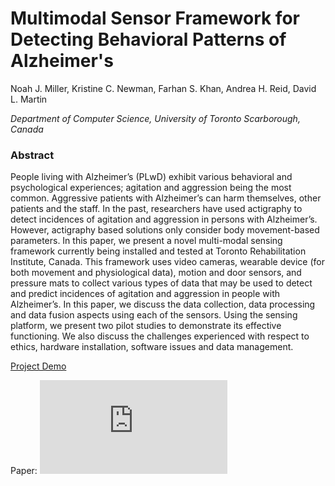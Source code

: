 # Multimodal Sensor Framework for Detecting Behavioral Patterns of Alzheimer's
Noah J. Miller, Kristine C. Newman, Farhan S. Khan, Andrea H. Reid, David L. Martin
 
_Department of Computer Science, University of Toronto Scarborough, Canada_

### Abstract
 
People living with Alzheimer’s (PLwD) exhibit various behavioral and psychological experiences; agitation and aggression being the most common. Aggressive patients with Alzheimer’s can harm themselves, other patients and the staff. In the past, researchers have used actigraphy to detect incidences of agitation and aggression in persons with Alzheimer’s. However, actigraphy based solutions only consider body movement-based parameters. In this paper, we present a novel multi-modal sensing framework currently being installed and tested at Toronto Rehabilitation Institute, Canada. This framework uses video cameras, wearable device (for both movement and physiological data), motion and door sensors, and pressure mats to collect various types of data that may be used to detect and predict incidences of agitation and aggression in people with Alzheimer’s. In this paper, we discuss the data collection, data processing and data fusion aspects using each of the sensors. Using the   sensing platform, we present two pilot studies to demonstrate its effective functioning. We also discuss the challenges experienced with respect to ethics, hardware installation, software issues and data management.


[Project Demo](https://noah-miller-dbpa-app.mybluemix.net/)

Paper: <embed src="https://github.com/NoahMiller89/research/blob/gh-pages/Research%20Paper.pdf" type="application/pdf" />


